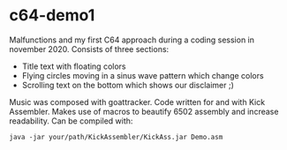 # c64-demo1
Malfunctions and my first C64 approach during a coding session in november 2020. Consists of three sections:

* Title text with floating colors
* Flying circles moving in a sinus wave pattern which change colors 
* Scrolling text on the bottom which shows our disclaimer ;)

Music was composed with goattracker. Code written for and with Kick Assembler. Makes use of macros to beautify 6502 assembly and increase readability. Can be compiled with:

```
java -jar your/path/KickAssembler/KickAss.jar Demo.asm
```
